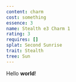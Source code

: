 ```yaml
---
content: charm
cost: something
essence: 3
name: Stealth e3 Charm 1
rating: 3
requires: []
splat: Second Sunrise
trait: Stealth
tree: Sun
---
```


Hello **world**!
